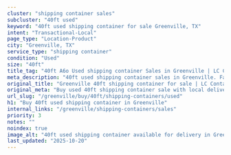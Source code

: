 ```yaml
---
cluster: "shipping container sales"
subcluster: "40ft used"
keyword: "40ft used shipping container for sale Greenville, TX"
intent: "Transactional-Local"
page_type: "Location-Product"
city: "Greenville, TX"
service_type: "shipping container"
condition: "Used"
size: "40ft"
title_tag: "40ft A6o Used shipping container Sales in Greenville | LC Container"
meta_description: "40ft used shipping container sales in Greenville. Fast delivery, competitive pricing. Serving shipping containers area. Quote ID: 38D. Call (214) 524-4168 for your free quote today."
original_title: "Greenville 40ft shipping container for sale | LC Container"
original_meta: "Buy used 40ft shipping container sale with local delivery in Greenville, TX. LC Container — local Since 2003. Request a fast quote today."
url_slug: "/greenville/buy/40ft/shipping-containers/used"
h1: "Buy 40ft used shipping container in Greenville"
internal_links: "/greenville/shipping-containers/sales"
priority: 3
notes: ""
noindex: true
image_alt: "40ft used shipping container available for delivery in Greenville"
last_updated: "2025-10-20"
---
```


<!-- TODO: Add unique city/inventory copy, images, and internal links here. -->
